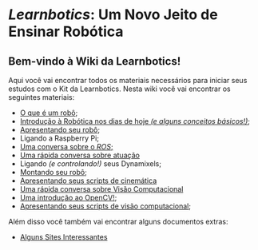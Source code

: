 # _Learnbotics_: Um Novo Jeito de Ensinar Robótica
## Bem-vindo à Wiki da Learnbotics!
Aqui você vai encontrar todos os materiais necessários para iniciar seus estudos com o Kit da Learnbotics. Nesta wiki você vai encontrar os seguintes materiais:
* [O que é um robô](https://github.com/leo5on/Learnbotics/wiki/O-que-é-um-robô);
* [Introdução à Robótica nos dias de hoje _(e alguns conceitos básicos!)_](https://github.com/leo5on/Learnbotics/wiki/Introdução-à-Robótica-nos-dias-de-hoje-(e-alguns-conceitos-básicos!));
* [Apresentando seu robô](https://github.com/leo5on/Learnbotics/wiki/Apresenta%C3%A7%C3%A3o-dos-componentes);
* Ligando a Raspberry Pi;
* [Uma conversa sobre o _ROS_;](https://github.com/leo5on/Learnbotics/wiki/Uma-Conversa-Sobre-o-ROS)
* [Uma rápida conversa sobre atuação](https://github.com/leo5on/Learnbotics/wiki/Dynamixels-%231)
* Ligando _(e controlando!)_ seus Dynamixels;
* [Montando seu robô](https://github.com/leo5on/Learnbotics/wiki/Conhecendo-seu-Rob%C3%B4);
* [Apresentando seus scripts de cinemática](https://github.com/leo5on/Learnbotics/wiki/Dynamixels-%233)
* [Uma rápida conversa sobre Visão Computacional](https://github.com/leo5on/Learnbotics/wiki/Vis%C3%A3o-computacional-%231#uma-r%C3%A1pida-conversa-sobre-vis%C3%A3o-computacional)
* [Uma introdução ao OpenCV!](https://github.com/leo5on/Learnbotics/wiki/Vis%C3%A3o-computacional-%232);
* [Apresentando seus scripts de visão computacional](https://github.com/leo5on/Learnbotics/wiki/Vis%C3%A3o-computacional-%233);

Além disso você também vai encontrar alguns documentos extras:
* [Alguns Sites Interessantes](https://github.com/leo5on/Learnbotics/wiki/Alguns-Sites-Interessantes)
